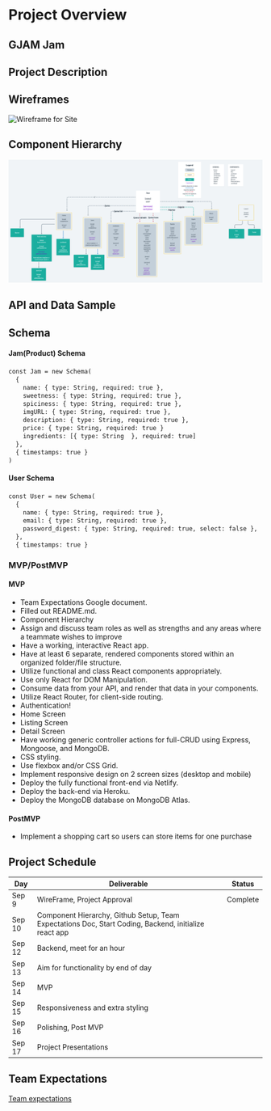# Project Overview

## GJAM Jam

## Project Description

## Wireframes

![Wireframe for Site](https://www.figma.com/file/RpJb5JPqRSrHZgfHFav8Sr/GJAM-team-library?node-id=314%3A2)

## Component Hierarchy

![Component Hierarchy](gjam-component-hierarchy.png)

## API and Data Sample

## Schema

#### Jam(Product) Schema

```
const Jam = new Schema(
  {
    name: { type: String, required: true },
    sweetness: { type: String, required: true },
    spiciness: { type: String, required: true },
    imgURL: { type: String, required: true },
    description: { type: String, required: true },
    price: { type: String, required: true }
    ingredients: [{ type: String  }, required: true]
  },
  { timestamps: true }
)
```

#### User Schema

```
const User = new Schema(
  {
    name: { type: String, required: true },
    email: { type: String, required: true },
    password_digest: { type: String, required: true, select: false },
  },
  { timestamps: true }
```

### MVP/PostMVP

#### MVP

- Team Expectations Google document.
- Filled out README.md.
- Component Hierarchy
- Assign and discuss team roles as well as strengths and any areas where a teammate wishes to improve
- Have a working, interactive React app.
- Have at least 6 separate, rendered components stored within an organized folder/file structure.
- Utilize functional and class React components appropriately.
- Use only React for DOM Manipulation.
- Consume data from your API, and render that data in your components.
- Utilize React Router, for client-side routing.
- Authentication!
- Home Screen
- Listing Screen
- Detail Screen
- Have working generic controller actions for full-CRUD using Express, Mongoose, and MongoDB.
- CSS styling.
- Use flexbox and/or CSS Grid.
- Implement responsive design on 2 screen sizes (desktop and mobile)
- Deploy the fully functional front-end via Netlify.
- Deploy the back-end via Heroku.
- Deploy the MongoDB database on MongoDB Atlas.

#### PostMVP

- Implement a shopping cart so users can store items for one purchase

## Project Schedule

| Day    | Deliverable                                                                                           | Status   |
| ------ | ----------------------------------------------------------------------------------------------------- | -------- |
| Sep 9  | WireFrame, Project Approval                                                                           | Complete |
| Sep 10 | Component Hierarchy, Github Setup, Team Expectations Doc, Start Coding, Backend, initialize react app |          |
| Sep 12 | Backend, meet for an hour                                                                             |          |
| Sep 13 | Aim for functionality by end of day                                                                   |          |
| Sep 14 | MVP                                                                                                   |
| Sep 15 | Responsiveness and extra styling                                                                      |          |
| Sep 16 | Polishing, Post MVP                                                                                   |          |
| Sep 17 | Project Presentations                                                                                 |          |

## Team Expectations

[Team expectations](https://docs.google.com/document/d/14oVUIscUusLaHkfb1EMABAU5zR2UN-phRX395Y1lUj8/edit?usp=sharing)
